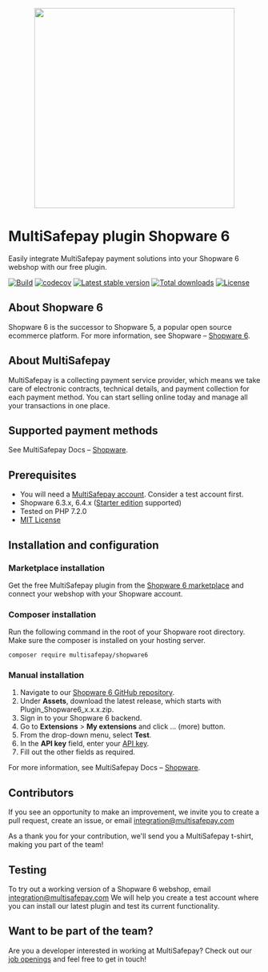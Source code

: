 
<p align="center">
  <img src="https://www.multisafepay.com/img/multisafepaylogo.svg" width="400px" position="center">
</p>

# MultiSafepay plugin Shopware 6

Easily integrate MultiSafepay payment solutions into your Shopware 6 webshop with our free plugin.

[![Build](https://github.com/MultiSafepay/shopware6/workflows/Build/badge.svg)](https://github.com/MultiSafepay/shopware6/actions)
[![codecov](https://codecov.io/gh/MultiSafepay/Shopware6/branch/master/graph/badge.svg)](https://codecov.io/gh/MultiSafepay/Shopware6)
[![Latest stable version](https://img.shields.io/packagist/v/multisafepay/shopware6.svg)](https://packagist.org/packages/multisafepay/shopware6)
[![Total downloads](https://img.shields.io/packagist/dt/multisafepay/shopware6.svg)](https://packagist.org/packages/multisafepay/shopware6)
[![License](https://img.shields.io/packagist/l/multisafepay/shopware6.svg)](https://github.com/MultiSafepay/shopware6/blob/master/LICENSE)

## About Shopware 6

Shopware 6 is the successor to Shopware 5, a popular open source ecommerce platform. For more information, see Shopware – [Shopware 6](https://www.shopware.com/en/products/shopware-6/).

## About MultiSafepay

MultiSafepay is a collecting payment service provider, which means we take care of electronic contracts, technical details, and payment collection for each payment method. You can start selling online today and manage all your transactions in one place.

## Supported payment methods

See MultiSafepay Docs – [Shopware](https://docs.multisafepay.com/docs/shopware).

## Prerequisites

- You will need a [MultiSafepay account](https://testmerchant.multisafepay.com/signup). Consider a test account first.
- Shopware 6.3.x, 6.4.x ([Starter edition](https://www.shopware.com/en/pricing) supported)
- Tested on PHP 7.2.0
- [MIT License](https://github.com/MultiSafepay/shopware6/blob/develop/LICENSE)

## Installation and configuration

### Marketplace installation
Get the free MultiSafepay plugin from the [Shopware 6 marketplace](https://store.shopware.com/en/mltis59465832976f/multisafepay-online-payments-for-shopware-ideal-cards-klarna-alipay-etc..html) and connect your webshop with your Shopware account.

### Composer installation
Run the following command in the root of your Shopware root directory. Make sure the composer is installed on your hosting server.
```
composer require multisafepay/shopware6
```

### Manual installation

1. Navigate to our [Shopware 6 GitHub repository](https://github.com/MultiSafepay/shopware6/releases).
2. Under **Assets**, download the latest release, which starts with Plugin_Shopware6_x.x.x.zip.
3. Sign in to your Shopware 6 backend.
4. Go to **Extensions** > **My extensions** and click ... (more) button.
5. From the drop-down menu, select **Test**.
6. In the **API key** field, enter your [API key](https://docs.multisafepay.com/docs/sites#site-id-api-key-and-security-code).
7. Fill out the other fields as required.

For more information, see MultiSafepay Docs – [Shopware](https://docs.multisafepay.com/docs/shopware).

## Contributors

If you see an opportunity to make an improvement, we invite you to create a pull request, create an issue, or email <integration@multisafepay.com> 

As a thank you for your contribution, we'll send you a MultiSafepay t-shirt, making you part of the team!

## Testing
To try out a working version of a Shopware 6 webshop, email <integration@multisafepay.com> 
We will help you create a test account where you can install our latest plugin and test its current functionality.

## Want to be part of the team?

Are you a developer interested in working at MultiSafepay? Check out our [job openings](https://www.multisafepay.com/careers/#jobopenings) and feel free to get in touch!
